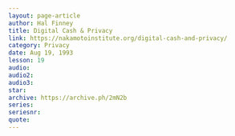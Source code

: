 ```yaml
---
layout: page-article
author: Hal Finney
title: Digital Cash & Privacy
link: https://nakamotoinstitute.org/digital-cash-and-privacy/
category: Privacy
date: Aug 19, 1993
lesson: 19
audio: 
audio2: 
audio3: 
star: 
archive: https://archive.ph/2mN2b
series: 
seriesnr: 
quote: 
---
```


